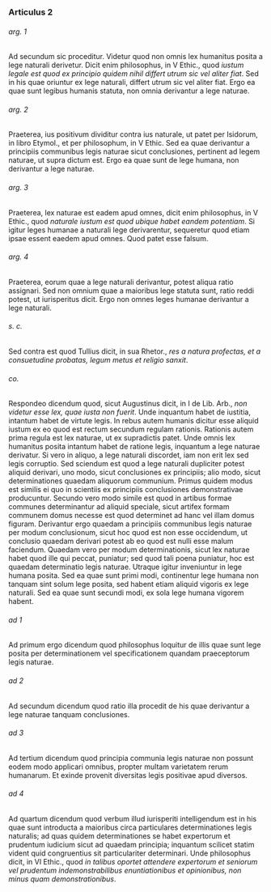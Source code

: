 ### Articulus 2

###### arg. 1
Ad secundum sic proceditur. Videtur quod non omnis lex humanitus posita a lege naturali derivetur. Dicit enim philosophus, in V Ethic., quod *iustum legale est quod ex principio quidem nihil differt utrum sic vel aliter fiat*. Sed in his quae oriuntur ex lege naturali, differt utrum sic vel aliter fiat. Ergo ea quae sunt legibus humanis statuta, non omnia derivantur a lege naturae.

###### arg. 2
Praeterea, ius positivum dividitur contra ius naturale, ut patet per Isidorum, in libro Etymol., et per philosophum, in V Ethic. Sed ea quae derivantur a principiis communibus legis naturae sicut conclusiones, pertinent ad legem naturae, ut supra dictum est. Ergo ea quae sunt de lege humana, non derivantur a lege naturae.

###### arg. 3
Praeterea, lex naturae est eadem apud omnes, dicit enim philosophus, in V Ethic., quod *naturale iustum est quod ubique habet eandem potentiam*. Si igitur leges humanae a naturali lege derivarentur, sequeretur quod etiam ipsae essent eaedem apud omnes. Quod patet esse falsum.

###### arg. 4
Praeterea, eorum quae a lege naturali derivantur, potest aliqua ratio assignari. Sed non omnium quae a maioribus lege statuta sunt, ratio reddi potest, ut iurisperitus dicit. Ergo non omnes leges humanae derivantur a lege naturali.

###### s. c.
Sed contra est quod Tullius dicit, in sua Rhetor., *res a natura profectas, et a consuetudine probatas, legum metus et religio sanxit*.

###### co.
Respondeo dicendum quod, sicut Augustinus dicit, in I de Lib. Arb., *non videtur esse lex, quae iusta non fuerit*. Unde inquantum habet de iustitia, intantum habet de virtute legis. In rebus autem humanis dicitur esse aliquid iustum ex eo quod est rectum secundum regulam rationis. Rationis autem prima regula est lex naturae, ut ex supradictis patet. Unde omnis lex humanitus posita intantum habet de ratione legis, inquantum a lege naturae derivatur. Si vero in aliquo, a lege naturali discordet, iam non erit lex sed legis corruptio. Sed sciendum est quod a lege naturali dupliciter potest aliquid derivari, uno modo, sicut conclusiones ex principiis; alio modo, sicut determinationes quaedam aliquorum communium. Primus quidem modus est similis ei quo in scientiis ex principiis conclusiones demonstrativae producuntur. Secundo vero modo simile est quod in artibus formae communes determinantur ad aliquid speciale, sicut artifex formam communem domus necesse est quod determinet ad hanc vel illam domus figuram. Derivantur ergo quaedam a principiis communibus legis naturae per modum conclusionum, sicut hoc quod est non esse occidendum, ut conclusio quaedam derivari potest ab eo quod est nulli esse malum faciendum. Quaedam vero per modum determinationis, sicut lex naturae habet quod ille qui peccat, puniatur; sed quod tali poena puniatur, hoc est quaedam determinatio legis naturae. Utraque igitur inveniuntur in lege humana posita. Sed ea quae sunt primi modi, continentur lege humana non tanquam sint solum lege posita, sed habent etiam aliquid vigoris ex lege naturali. Sed ea quae sunt secundi modi, ex sola lege humana vigorem habent.

###### ad 1
Ad primum ergo dicendum quod philosophus loquitur de illis quae sunt lege posita per determinationem vel specificationem quandam praeceptorum legis naturae.

###### ad 2
Ad secundum dicendum quod ratio illa procedit de his quae derivantur a lege naturae tanquam conclusiones.

###### ad 3
Ad tertium dicendum quod principia communia legis naturae non possunt eodem modo applicari omnibus, propter multam varietatem rerum humanarum. Et exinde provenit diversitas legis positivae apud diversos.

###### ad 4
Ad quartum dicendum quod verbum illud iurisperiti intelligendum est in his quae sunt introducta a maioribus circa particulares determinationes legis naturalis; ad quas quidem determinationes se habet expertorum et prudentum iudicium sicut ad quaedam principia; inquantum scilicet statim vident quid congruentius sit particulariter determinari. Unde philosophus dicit, in VI Ethic., quod *in talibus oportet attendere expertorum et seniorum vel prudentum indemonstrabilibus enuntiationibus et opinionibus, non minus quam demonstrationibus*.

